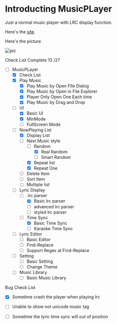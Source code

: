 # Introducting MusicPLayer

Just a normal music player with LRC display function.

Here's the [site](https://github.com/waynejhou/MusicPLayer).

Here's the picture

![pic](https://waynejhou.github.io/Img/LotOfMusicPLayer2.png)

Check List  Complete 13 /27

- [ ] MusicPLayer
  - [x] Check List
  - [x] Play Music
    - [x] Play Music by Open FIle Dialog
    - [x] Play Music by Open in File Explorer
    - [x] Player Only Open One Each time
    - [x] Play Music by Drag and Drop
  - [ ] UI
    - [x] Basic UI
    - [x] MinMode
    - [ ] FullScreen Mode
  - [ ] NowPlaying List
    - [x] Display List
    - [ ] Next Music style
      - [ ] Random
        - [x] Real Random
        - [ ] Smart Random
      - [x] Repeat list
      - [x] Repeat One
    - [ ] Delete Item
    - [ ] Sort Item
    - [ ] Multiple list
  - [ ] Lyric Display
    - [ ] .lrc parser
      - [x] Basic lrc parser
      - [ ] advanced lrc parser
      - [ ] styled lrc parser
    - [ ] Time Sync
      - [x] Basic Time Sync
      - [ ] Karaoke Time Sync
  - [ ] Lyric Editor
    - [ ] Basic Editor
    - [ ] Find-Replace
    - [ ] Support Regex at Find-Replace
  - [ ] Setting
    - [ ] Basic Setting
    - [ ] Change Theme
  - [ ] Music Library
    - [ ] Basic Music Library

Bug Check List

- [x] Sometime crash the player when playing lrc
- [ ] Unable to show not unicode music tag
- [ ] Sometime the lyric time sync will out of position

